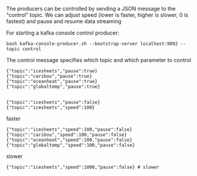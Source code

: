 The producers can be controlled by sending a JSON message to the "control" topic.
We can adjust speed (lower is faster, higher is slower, 0 is fastest) and pause and resume data streaming

For starting a kafka console control producer:
```
bash kafka-console-producer.sh --bootstrap-server localhost:9092 --topic control
```

The control message specifies which topic and which parameter to control
```
{"topic":"icesheets","pause":true}
{"topic":"caribou","pause":true}
{"topic":"oceanheat","pause":true}
{"topic":"globaltemp","pause":true}


{"topic":"icesheets","pause":false}
{"topic":"icesheets","speed":100}
```
faster
```
{"topic":"icesheets","speed":100,"pause":false}
{"topic":"caribou","speed":100,"pause":false}
{"topic":"oceanheat","speed":100,"pause":false}
{"topic":"globaltemp","speed":100,"pause":false}
```
slower
```
{"topic":"icesheets","speed":1000,"pause":false} # slower
```
